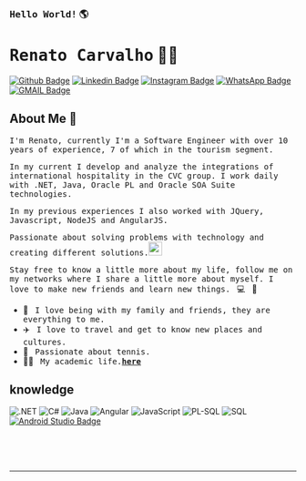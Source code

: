 ### <samp>Hello World!</samp> 🌎

# <samp>Renato Carvalho</samp> 👨‍💻

[![Github Badge](https://img.shields.io/badge/GitHub-100000?style=for-the-badge&logo=github&logoColor=white&link=https://github.com/renatoalvescarvalho/)](https://github.com/renatoalvescarvalho)
[![Linkedin Badge](https://img.shields.io/badge/LinkedIn-0077B5?style=for-the-badge&logo=linkedin&logoColor=white&link=https://www.linkedin.com/in/renatoalvescarvalho/)](https://www.linkedin.com/in/renatoalvescarvalho/)
[![Instagram Badge](https://img.shields.io/badge/Instagram-E4405F?style=for-the-badge&logo=instagram&logoColor=white&link=https://www.instagram.com/renatoalvescarvalho/)](https://www.instagram.com/renatoalvescarvalho/)
[![WhatsApp Badge](https://img.shields.io/badge/WhatsApp-25D366?style=for-the-badge&logo=whatsapp&logoColor=white&link=https://api.whatsapp.com/send?phone=5511954890603&text=Ol%C3%A1%Renato%20vim%20atrav%C3%A9s%20de%20seu%20perfil%20no%20Github.%20Podemos%20conversar%20%3F)](https://api.whatsapp.com/send?phone=5511954890603&text=Ol%C3%A1%20Renato%20vim%20atrav%C3%A9s%20de%20seu%20perfil%20no%20Github.%20Podemos%20conversar%20%3F)
[![GMAIL Badge](https://img.shields.io/badge/Gmail-D14836?style=for-the-badge&logo=gmail&logoColor=white&link=mailto:renatoalvescarvalho@gmail.com?subject=GitHub)](mailto:renatoalvescarvalho@gmail.com?subject=GitHub)


## About Me :memo:

<samp>I'm Renato, currently I'm a Software Engineer with over 10 years of experience, 7 of which in the tourism segment.</samp>

<samp>In my current I develop and analyze the integrations of international hospitality in the CVC group.
I work daily with .NET, Java, Oracle PL and Oracle SOA Suite technologies.</samp>

<samp>In my previous experiences I also worked with JQuery, Javascript, NodeJS and AngularJS.</samp>

<samp>Passionate about solving problems with technology and creating different solutions.</samp></samp><img src="https://media.giphy.com/media/WUlplcMpOCEmTGBtBW/giphy.gif" width="24">

<samp>Stay free to know a little more about my life, follow me on my networks where I share a little more about myself. I love to make new friends and learn new things.</samp> &nbsp; 💻 &nbsp; 🚀

- 🏡 &nbsp; <samp>I love being with my family and friends, they are everything to me.</samp>
- ✈️ &nbsp; <samp>I love to travel and get to know new places and cultures.</samp>
- 🎾 &nbsp; <samp>Passionate about tennis.</samp>
- 👨‍🎓 &nbsp; <samp>My academic life.[__here__](https://github.com/renatoalvescarvalho/list-of-courses-certifications)</samp>


## knowledge

![.NET](https://img.shields.io/badge/.NET-512BD4?style=for-the-badge&logo=dotnet&logoColor=white)
![C#](https://img.shields.io/badge/C%23-239120?style=for-the-badge&amp;logo=c-sharp&amp;logoColor=white)
![Java](https://img.shields.io/badge/Java-ED8B00?style=for-the-badge&logo=java&logoColor=white)
![Angular](https://img.shields.io/badge/Angular-DD0031?style=for-the-badge&logo=angular&logoColor=white)
![JavaScript](https://img.shields.io/badge/JavaScript-323330?style=for-the-badge&logo=javascript&logoColor=F7DF1E)
![PL-SQL](https://img.shields.io/badge/PLSQL-F80000?style=for-the-badge&logo=oracle&logoColor=black)
![SQL](https://img.shields.io/badge/Microsoft_SQL_Server-CC2927?style=for-the-badge&logo=microsoft-sql-server&logoColor=white)
[![Android Studio Badge](https://img.shields.io/badge/Android_Studio-31c111?style=for-the-badge&logo=android&logoColor=white&link=https://www.docker.com/)](https://developer.android.com/studio)


<br>
<br>
<br>

---

